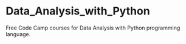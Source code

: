 # Data_Analysis_with_Python
Free Code Camp courses for Data Analysis with Python programming language.
